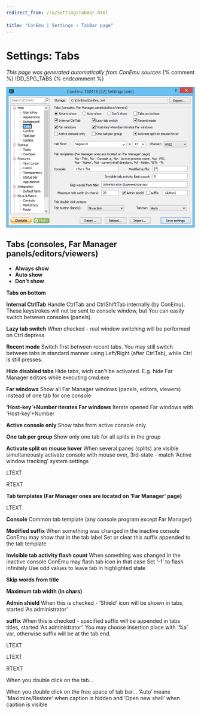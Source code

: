 ```yaml
---
redirect_from: /ru/SettingsTabBar.html

title: "ConEmu | Settings › TabBar page"
---
```


# Settings: Tabs

*This page was generated automatically from ConEmu sources*
{% comment %} IDD_SPG_TABS {% endcomment %}

![ConEmu Settings: Tabs](/img/Settings-TabBar.png)



## Tabs (consoles, Far Manager panels/editors/viewers)




* **Always show**
* **Auto show**
* **Don't show**


**Tabs on bottom** 

**Internal CtrlTab** Handle CtrlTab and CtrlShiftTab internally (by ConEmu). These keystrokes will not be sent to console window, but You can easily switch between consoles (panels).

**Lazy tab switch** When checked - real window switching will be performed on Ctrl depress

**Recent mode** Switch first between recent tabs. You may still switch between tabs in standard manner using Left/Right (after CtrlTab), while Ctrl is still presses.

**Hide disabled tabs** Hide tabs, wich can't be activated. E.g. hide Far Manager editors while executing cmd.exe

**Far windows** Show all Far Manager windows (panels, editors, viewers) instead of one tab for one console

**‘Host-key’+Number iterates Far windows** Iterate opened Far windows with ‘Host-key’+Number

**Active console only** Show tabs from active console only

**One tab per group** Show only one tab for all splits in the group

**Activate split on mouse hover** When several panes (splits) are visible simultaneously activate console with mouse over, 3rd-state - match ‘Active window tracking’ system settings

LTEXT



RTEXT



**Tab templates (Far Manager ones are located on 'Far Manager' page)** 





LTEXT



**Console** Common tab template (any console program except Far Manager)

**Modified suffix** When something was changed in the inactive console ConEmu may show that in the tab label Set or clear this suffix appended to the tab template

**Invisible tab activity flash count** When something was changed in the inactive console ConEmu may flash tab icon in that case Set ‘-1’ to flash infinitely Use odd values to leave tab in highlighted state

**Skip words from title** 

**Maximum tab width (in chars)** 

**Admin shield** When this is checked - ‘Shield’ icon will be shown in tabs, started ‘As administrator’

**suffix** When this is checked - specified suffix will be appended in tabs titles, started ‘As administrator’. You may choose insertion place with ‘%a’ var, otherwise suffix will be at the tab end.



LTEXT



LTEXT



RTEXT



When you double click on the tab...

When you double click on the free space of tab bar... ‘Auto’ means ‘Maximize/Restore’ when caption is hidden and ‘Open new shell’ when caption is visible

